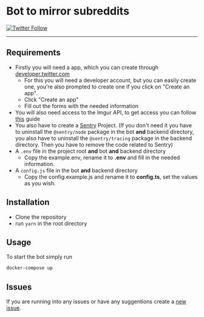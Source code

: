 # Bot to mirror subreddits

[![Twitter Follow](https://img.shields.io/twitter/follow/r_mkeyboards)](https://twitter.com/r_mkeyboards)

---

## Requirements

- Firstly you will need a app, which you can create through [developer.twitter.com](https://developer.twitter.com/en/apps)
  - For this you will need a developer account, but you can easily create one, you're also prompted to create one if you click on "Create an app".
  - Click "Create an app"
  - Fill out the forms with the needed information
- You will also need access to the Imgur API, to get access you can follow [this](https://apidocs.imgur.com/#intro) guide
- You also have to create a [Sentry](https://sentry.io/) Project. (If you don't need it you have to uninstall the `@sentry/node` package in the bot **and** backend directory, you also have to uninstall the `@sentry/tracing` package in the backend directory. Then you have to remove the code related to Sentry)
- A `.env` file in the project root **and** bot **and** backend directory
  - Copy the example.env, rename it to **.env** and fill in the needed information.
- A `config.js` file in the bot **and** backend directory
  - Copy the config.example.js and rename it to **config.ts**, set the values as you wish.

## Installation

- Clone the repository
- run `yarn` in the root directory

## Usage

To start the bot simply run

```sh
docker-compose up
```

## Issues

If you are running into any issues or have any suggentions create a [new issue](https://github.com/benferch/reddit-twitter/issues/new/choose).
